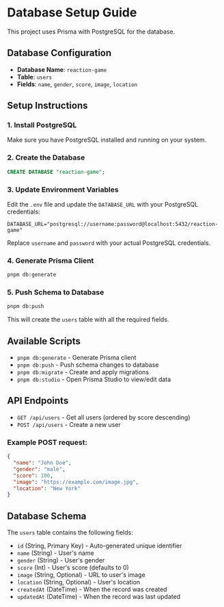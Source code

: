 # Database Setup Guide

This project uses Prisma with PostgreSQL for the database.

## Database Configuration

- **Database Name**: `reaction-game`
- **Table**: `users`
- **Fields**: `name`, `gender`, `score`, `image`, `location`

## Setup Instructions

### 1. Install PostgreSQL

Make sure you have PostgreSQL installed and running on your system.

### 2. Create the Database

```sql
CREATE DATABASE "reaction-game";
```

### 3. Update Environment Variables

Edit the `.env` file and update the `DATABASE_URL` with your PostgreSQL credentials:

```env
DATABASE_URL="postgresql://username:password@localhost:5432/reaction-game"
```

Replace `username` and `password` with your actual PostgreSQL credentials.

### 4. Generate Prisma Client

```bash
pnpm db:generate
```

### 5. Push Schema to Database

```bash
pnpm db:push
```

This will create the `users` table with all the required fields.

## Available Scripts

- `pnpm db:generate` - Generate Prisma client
- `pnpm db:push` - Push schema changes to database
- `pnpm db:migrate` - Create and apply migrations
- `pnpm db:studio` - Open Prisma Studio to view/edit data

## API Endpoints

- `GET /api/users` - Get all users (ordered by score descending)
- `POST /api/users` - Create a new user

### Example POST request:

```json
{
  "name": "John Doe",
  "gender": "male",
  "score": 100,
  "image": "https://example.com/image.jpg",
  "location": "New York"
}
```

## Database Schema

The `users` table contains the following fields:

- `id` (String, Primary Key) - Auto-generated unique identifier
- `name` (String) - User's name
- `gender` (String) - User's gender
- `score` (Int) - User's score (defaults to 0)
- `image` (String, Optional) - URL to user's image
- `location` (String, Optional) - User's location
- `createdAt` (DateTime) - When the record was created
- `updatedAt` (DateTime) - When the record was last updated
